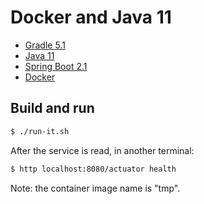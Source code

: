 # Docker and Java 11

* [Gradle 5.1](https://docs.gradle.org/5.1/release-notes.html)
* [Java 11](https://openjdk.java.net/projects/jdk/11/)
* [Spring Boot 2.1](https://github.com/spring-projects/spring-boot/wiki/Spring-Boot-2.1-Release-Notes)
* [Docker](https://blog.docker.com/2018/11/introducing-docker-engine-18-09/)

## Build and run

```bash
$ ./run-it.sh
```

After the service is read, in another terminal:

```bash
$ http localhost:8080/actuator health
```

Note: the container image name is "tmp".
